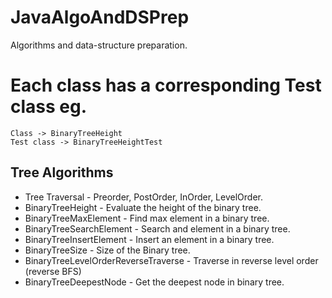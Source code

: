 # JavaAlgoAndDSPrep
Algorithms and data-structure preparation.

# Each class has a corresponding Test class eg. 
	Class -> BinaryTreeHeight 
	Test class -> BinaryTreeHeightTest

## Tree Algorithms
- Tree Traversal - Preorder, PostOrder, InOrder, LevelOrder.
- BinaryTreeHeight - Evaluate the height of the binary tree.
- BinaryTreeMaxElement - Find max element in a binary tree.
- BinaryTreeSearchElement - Search and element in a binary tree.
- BinaryTreeInsertElement - Insert an element in a binary tree.
- BinaryTreeSize - Size of the Binary tree.
- BinaryTreeLevelOrderReverseTraverse - Traverse in reverse level order (reverse BFS)
- BinaryTreeDeepestNode - Get the deepest node in binary tree.


